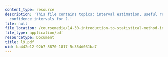 ```yaml
---
content_type: resource
description: 'This file contains topics: interval estimation, useful results and constructing
  confidence intervals for ?.'
file: null
file_location: /coursemedia/14-30-introduction-to-statistical-method-in-economics-spring-2006/ba442e1292b7887018175c354d031ba7_l9.pdf
file_type: application/pdf
resourcetype: Document
title: l9.pdf
uid: ba442e12-92b7-8870-1817-5c354d031ba7
---
```

